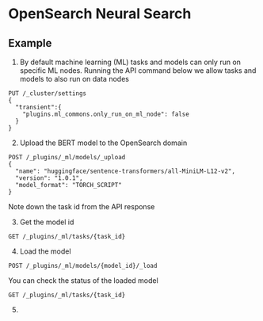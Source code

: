 # OpenSearch Neural Search
 
## Example

 1. By default machine learning (ML) tasks and models can only run on specific ML nodes. Running the API command below we allow tasks and models to also run on data nodes

```
PUT /_cluster/settings
{
  "transient":{
    "plugins.ml_commons.only_run_on_ml_node": false
  }
}
```

 2. Upload the BERT model to the OpenSearch domain

```
POST /_plugins/_ml/models/_upload
{
  "name": "huggingface/sentence-transformers/all-MiniLM-L12-v2",
  "version": "1.0.1",
  "model_format": "TORCH_SCRIPT"
}
```

Note down the task id from the API response

3. Get the model id

```
GET /_plugins/_ml/tasks/{task_id}
```

4. Load the model

```
POST /_plugins/_ml/models/{model_id}/_load
```

You can check the status of the loaded model

```
GET /_plugins/_ml/tasks/{task_id}
```

5. 
